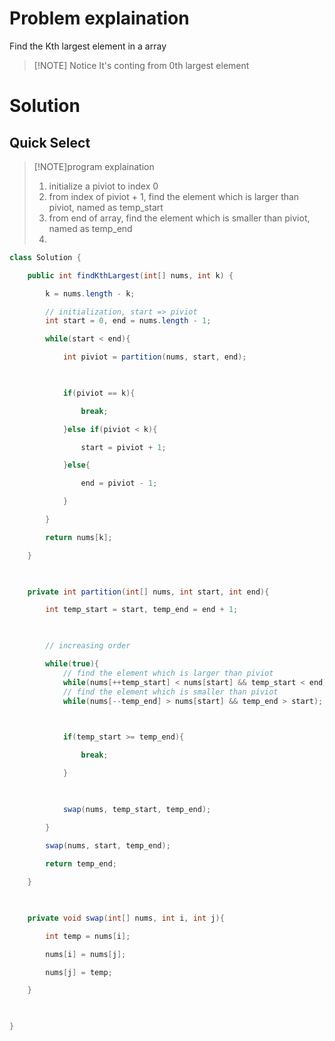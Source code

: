 # Problem explaination
Find the Kth largest element in  a array

> [!NOTE] Notice
> It's conting from 0th largest element

# Solution
## Quick Select

>[!NOTE]program explaination
>1. initialize a piviot to index 0
>2. from index of piviot + 1, find the element which is larger than piviot, named as temp_start
>3. from end of array, find the element which is smaller than piviot, named as temp_end
>4. 
```Java
class Solution {

    public int findKthLargest(int[] nums, int k) {

        k = nums.length - k;

		// initialization, start => piviot
        int start = 0, end = nums.length - 1;

        while(start < end){

            int piviot = partition(nums, start, end);

  

            if(piviot == k){

                break;

            }else if(piviot < k){

                start = piviot + 1;

            }else{

                end = piviot - 1;

            }

        }

        return nums[k];

    }

  

    private int partition(int[] nums, int start, int end){

        int temp_start = start, temp_end = end + 1;

  

        // increasing order

        while(true){
			// find the element which is larger than piviot
            while(nums[++temp_start] < nums[start] && temp_start < end);
			// find the element which is smaller than piviot
            while(nums[--temp_end] > nums[start] && temp_end > start);

  

            if(temp_start >= temp_end){

                break;

            }

  

            swap(nums, temp_start, temp_end);

        }
        
        swap(nums, start, temp_end);

        return temp_end;

    }

  

    private void swap(int[] nums, int i, int j){

        int temp = nums[i];

        nums[i] = nums[j];

        nums[j] = temp;

    }

  

}
```
